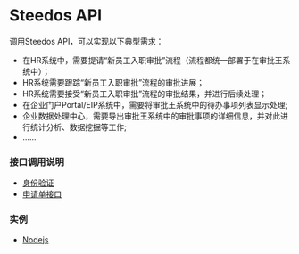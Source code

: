 # Steedos API

调用Steedos API，可以实现以下典型需求：
- 在HR系统中，需要提请“新员工入职审批”流程（流程都统一部署于在审批王系统中）；
- HR系统需要跟踪“新员工入职审批”流程的审批进展；
- HR系统需要接受“新员工入职审批”流程的审批结果，并进行后续处理；
- 在企业门户Portal/EIP系统中，需要将审批王系统中的待办事项列表显示处理;
- 企业数据处理中心，需要导出审批王系统中的审批事项的详细信息，并对此进行统计分析、数据挖掘等工作;
- ......

### 接口调用说明
- [身份验证](auth.md)
- [申请单接口](instances.md)

### 实例
- [Nodejs](sample_nodejs.md)
